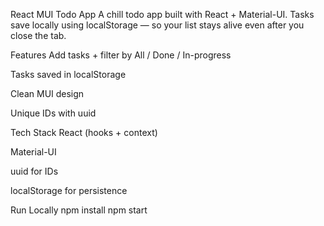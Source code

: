 React MUI Todo App
A chill todo app built with React + Material-UI. Tasks save locally using localStorage — so your list stays alive even after you close the tab.

Features
Add tasks + filter by All / Done / In-progress

Tasks saved in localStorage

Clean MUI design

Unique IDs with uuid

Tech Stack
React (hooks + context)

Material-UI

uuid for IDs

localStorage for persistence

Run Locally
npm install
npm start
